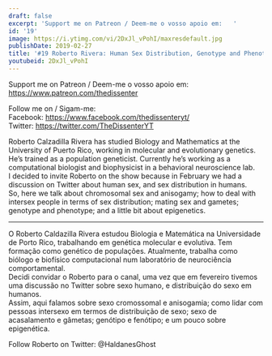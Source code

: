 ```yaml
---
draft: false
excerpt: 'Support me on Patreon / Deem-me o vosso apoio em:   '
id: '19'
image: https://i.ytimg.com/vi/2DxJl_vPohI/maxresdefault.jpg
publishDate: 2019-02-27
title: '#19 Roberto Rivera: Human Sex Distribution, Genotype and Phenotype, Epigenetics'
youtubeid: 2DxJl_vPohI
---
```

Support me on Patreon / Deem-me o vosso apoio em:   
https://www.patreon.com/thedissenter

Follow me on / Sigam-me:  
Facebook: https://www.facebook.com/thedissenteryt/  
Twitter: https://twitter.com/TheDissenterYT

Roberto Calzadilla Rivera has studied Biology and Mathematics at the University of Puerto Rico, working in molecular and evolutionary genetics. He’s trained as a population geneticist. Currently he’s working as a computational biologist and biophysicist in a behavioral neuroscience lab.  
I decided to invite Roberto on the show because in February we had a discussion on Twitter about human sex, and sex distribution in humans.   
So, here we talk about chromosomal sex and anisogamy; how to deal with intersex people in terms of sex distribution; mating sex and gametes; genotype and phenotype; and a little bit about epigenetics.

---

O Roberto Caldazilla Rivera estudou Biologia e Matemática na Universidade de Porto Rico, trabalhando em genética molecular e evolutiva. Tem formação como genético de populações. Atualmente, trabalha como biólogo e biofísico computacional num laboratório de neurociência comportamental.  
Decidi convidar o Roberto para o canal, uma vez que em fevereiro tivemos uma discussão no Twitter sobre sexo humano, e distribuição do sexo em humanos.  
Assim, aqui falamos sobre sexo cromossomal e anisogamia; como lidar com pessoas intersexo em termos de distribuição de sexo; sexo de acasalamento e gâmetas; genótipo e fenótipo; e um pouco sobre epigenética.

Follow Roberto on Twitter: @HaldanesGhost